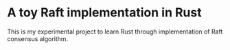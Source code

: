 # A toy Raft implementation in Rust

This is my experimental project to learn Rust through implementation of Raft consensus algorithm.
